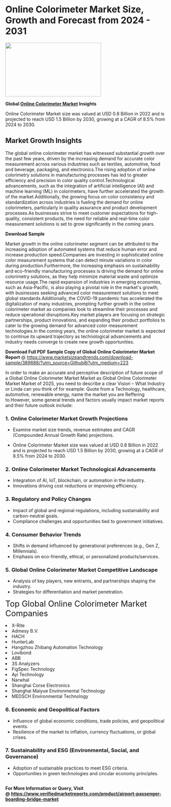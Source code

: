 <H1>Online Colorimeter Market Size, Growth and Forecast from 2024 - 2031</H1><img class="aligncenter size-medium wp-image-584254" src="https://thirdeyenews.in/wp-content/uploads/2024/09/Global-Market-Research-300x168.jpeg" alt="" width="300" height="168" /><p><strong>Global&nbsp;<a href="https://www.marketsizeandtrends.com/download-sample/389688/?utm_source=Github8j?utm_medium=223">Online Colorimeter Market</a> Insights</strong></p><p>Online Colorimeter Market size was valued at USD 0.8 Billion in 2022 and is projected to reach USD 1.5 Billion by 2030, growing at a CAGR of 8.5% from 2024 to 2030.</p><p><h2>Market Growth Insights</h2> <p>The global online colorimeter market has witnessed substantial growth over the past few years, driven by the increasing demand for accurate color measurement across various industries such as textiles, automotive, food and beverage, packaging, and electronics.The rising adoption of online colorimetry solutions in manufacturing processes has led to greater efficiency and precision in color quality control.Technological advancements, such as the integration of artificial intelligence (AI) and machine learning (ML) in colorimeters, have further accelerated the growth of the market.Additionally, the growing focus on color consistency and standardization across industries is fueling the demand for online colorimeters, particularly in quality assurance and product development processes.As businesses strive to meet customer expectations for high-quality, consistent products, the need for reliable and real-time color measurement solutions is set to grow significantly in the coming years.</p> <p><strong>Download Sample</strong></p> <p>Market growth in the online colorimeter segment can be attributed to the increasing adoption of automated systems that reduce human error and increase production speed.Companies are investing in sophisticated online color measurement systems that can detect minute variations in color during production.Furthermore, the increasing emphasis on sustainability and eco-friendly manufacturing processes is driving the demand for online colorimetry solutions, as they help minimize material waste and optimize resource usage.The rapid expansion of industries in emerging economies, such as Asia-Pacific, is also playing a pivotal role in the market's growth, with businesses seeking advanced color measurement solutions to meet global standards.Additionally, the COVID-19 pandemic has accelerated the digitalization of many industries, prompting further growth in the online colorimeter market as companies look to streamline their processes and reduce operational disruptions.Key market players are focusing on strategic partnerships, product innovations, and expanding their product portfolios to cater to the growing demand for advanced color measurement technologies.In the coming years, the online colorimeter market is expected to continue its upward trajectory as technological advancements and industry needs converge to create new growth opportunities.</p> <p><span class=""><strong>Download Full PDF Sample Copy of Global Online Colorimeter Market Report</strong> @ <a href="https://www.marketsizeandtrends.com/download-sample/389688/?utm_source=Github8j?utm_medium=223" target="_blank">https://www.marketsizeandtrends.com/download-sample/389688/?utm_source=Github8j?utm_medium=223</a></span></p><p>In order to make an accurate and perceptive description of future scope of a Global&nbsp;Online Colorimeter Market Market as Global&nbsp;Online Colorimeter Market Market of 2025, you need to describe a clear Vision &ndash; What Industry or Linda can you think of for example: Quote from a Technology, healthcare, automotive, renewable energy, name the market you are Reffering to.However, some general trends and factors usually impact market reports and their future outlook include:</p><h3>1.&nbsp;<strong>Online Colorimeter Market Growth Projections</strong></h3><ul><li>Examine market size trends, revenue estimates and CAGR (Compounded Annual Growth Rate) projections.</li><li><p>Online Colorimeter Market size was valued at USD 0.8 Billion in 2022 and is projected to reach USD 1.5 Billion by 2030, growing at a CAGR of 8.5% from 2024 to 2030.</p></li></ul><h3>2.&nbsp;<strong>Online Colorimeter Market Technological Advancements</strong></h3><ul><li>Integration of AI, IoT, blockchain, or automation in the industry.</li><li>Innovations driving cost reductions or improving efficiency.</li></ul><h3>3.&nbsp;<strong>Regulatory and Policy Changes</strong></h3><ul><li>Impact of global and regional regulations, including sustainability and carbon-neutral goals.</li><li>Compliance challenges and opportunities tied to government initiatives.</li></ul><h3>4.&nbsp;<strong>Consumer Behavior Trends</strong></h3><ul><li>Shifts in demand influenced by generational preferences (e.g., Gen Z, Millennials).</li><li>Emphasis on eco-friendly, ethical, or personalized products/services.</li></ul><h3>5.&nbsp;<strong>Global Online Colorimeter Market Competitive Landscape</strong></h3><ul><li>Analysis of key players, new entrants, and partnerships shaping the industry.</li><li>Strategies for differentiation and market penetration.</li></ul><p data-pm-slice="1 1 []"><span style="color: inherit; font-family: inherit; font-size: 25px;">Top Global Online Colorimeter Market Companies</span></p><div class="" data-test-id=""><p><li>X-Rite</li><li> Admesy B.V.</li><li> HACH</li><li> HunterLab</li><li> Hangzhou Zhibang Automation Technology</li><li> Lovibond</li><li> ABB</li><li> 3S Analyzers</li><li> FigSpec Technology</li><li> Ayi Technology</li><li> Narwhal</li><li> Shanghai Corse Electronics</li><li> Shanghai Maiyue Environmental Technology</li><li> MEDSCH Environmental Technology</li></p></div><h3>6.&nbsp;<strong>Economic and Geopolitical Factors</strong></h3><ul><li>Influence of global economic conditions, trade policies, and geopolitical events.</li><li>Resilience of the market to inflation, currency fluctuations, or global crises.</li></ul><h3>7.&nbsp;<strong>Sustainability and ESG (Environmental, Social, and Governance)</strong></h3><ul><li>Adoption of sustainable practices to meet ESG criteria.</li><li>Opportunities in green technologies and circular economy principles.</li></ul><h2><strong style="font-size: 14px;">For More Information or Query, Visit @&nbsp;</strong><a style="background-color: #ffffff; font-size: 14px;" href="https://www.marketsizeandtrends.com/report/online-colorimeter-market/" target="_blank">https://www.verifiedmarketreports.com/product/airport-passenger-boarding-bridge-market</a></h2>